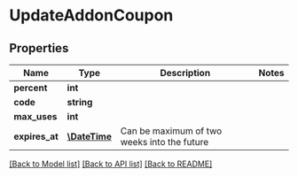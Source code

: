 # UpdateAddonCoupon

## Properties
Name | Type | Description | Notes
------------ | ------------- | ------------- | -------------
**percent** | **int** |  | 
**code** | **string** |  | 
**max_uses** | **int** |  | 
**expires_at** | [**\DateTime**](\DateTime.md) | Can be maximum of two weeks into the future | 

[[Back to Model list]](../../README.md#documentation-for-models) [[Back to API list]](../../README.md#documentation-for-api-endpoints) [[Back to README]](../../README.md)


